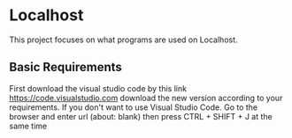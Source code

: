 # Localhost

This project focuses on what programs are used on Localhost.

## Basic Requirements
First download the visual studio code by this link
https://code.visualstudio.com download the new version according to your requirements. 
If you don't want to use Visual Studio Code. Go to the browser and enter url (about: blank) then press CTRL + SHIFT + J at the same time
